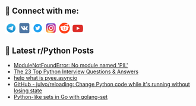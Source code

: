 ## 🔎 Connect with me:
[<img src="https://github.com/bullbesh/bullbesh/blob/main/images/Telegram.png" width="32" height="32" />](https://t.me/bullbesh)
[<img src="https://github.com/bullbesh/bullbesh/blob/main/images/VK.png" width="32" height="32" />](https://vk.com/bullbesh)
[<img src="https://github.com/bullbesh/bullbesh/blob/main/images/Twitter.png" width="32" height="32" />](https://twitter.com/bullbesh1)
[<img src="https://github.com/bullbesh/bullbesh/blob/main/images/Instagram.png" width="32" height="32" />](https://www.instagram.com/bullbesh)
[<img src="https://github.com/bullbesh/bullbesh/blob/main/images/Reddit.png" width="32" height="32" />](https://www.reddit.com/user/bullbesh)
[<img src="https://github.com/bullbesh/bullbesh/blob/main/images/YouTube.png" width="32" height="32" />](https://www.youtube.com/channel/UCtfjRs6uzgq5mfm8S06WTcg)

## 📕 Latest r/Python Posts
<!-- BLOG-POST-LIST:START -->
- [ModuleNotFoundError: No module named &#39;PIL&#39;](https://www.reddit.com/r/Python/comments/z9krga/modulenotfounderror_no_module_named_pil/)
- [The 23 Top Python Interview Questions &amp; Answers](https://www.reddit.com/r/Python/comments/z9jnq9/the_23_top_python_interview_questions_answers/)
- [help what is pyee.asyncio](https://www.reddit.com/r/Python/comments/z9hr1w/help_what_is_pyeeasyncio/)
- [GitHub - julvo/reloading: Change Python code while it&#39;s running without losing state](https://www.reddit.com/r/Python/comments/z9hk6y/github_julvoreloading_change_python_code_while/)
- [Python-like sets in Go with golang-set](https://www.reddit.com/r/Python/comments/z9gvcc/pythonlike_sets_in_go_with_golangset/)
<!-- BLOG-POST-LIST:END -->
